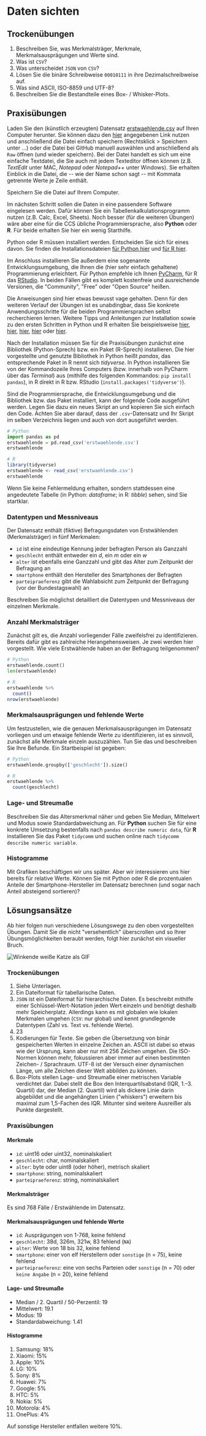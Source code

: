 # Daten sichten

## Trockenübungen

1. Beschreiben Sie, was Merkmalsträger, Merkmale, Merkmalsausprägungen und Werte sind.
1. Was ist `CSV`?
1. Was unterscheidet `JSON` von `CSV`?
1. Lösen Sie die binäre Schreibweise `00010111` in ihre Dezimalschreibweise auf.
1. Was sind ASCII, ISO-8859 und UTF-8?
1. Beschreiben Sie die Bestandteile eines Box- / Whisker-Plots.

## Praxisübungen

Laden Sie den (künstlich erzeugten) Datensatz [erstwaehlende.csv](https://raw.githubusercontent.com/datenfruehstueck/ccs/main/02_Daten-sichten/erstwaehlende.csv) auf Ihren Computer herunter. Sie können dazu den [hier](https://raw.githubusercontent.com/datenfruehstueck/ccs/main/02_Daten-sichten/erstwaehlende.csv) angegebenen Link nutzen und anschließend die Datei einfach speichern (Rechtsklick > Speichern unter ...) oder die Datei bei GitHub manuell auswählen und anschließend als `Raw` öffnen (und wieder speichern). Bei der Datei handelt es sich um eine einfache Textdatei, die Sie auch mit jedem Texteditor öffnen können (z.B. *TextEdit* unter MAC, *Notepad* oder *Notepad++* unter Windows). Sie erhalten Einblick in die Datei, die -- wie der Name schon sagt -- mit Kommata getrennte Werte je Zeile enthält. 

Speichern Sie die Datei auf Ihrem Computer. 

Im nächsten Schritt sollen die Daten in eine passendere Software eingelesen werden. Dafür können Sie ein Tabellenkalkulationsprogramm nutzen (z.B. Calc, Excel, Sheets). Noch besser (für die weiteren Übungen) wäre aber eine für die CCS übliche Programmiersprache, also **Python** oder **R**. Für beide erhalten Sie hier ein wenig Starthilfe. 

Python oder R müssen installiert werden. Entscheiden Sie sich für eines davon. Sie finden die Installationsdateien [für Python hier](https://python.org/) und [für R hier](https://r-project.org/). 

Im Anschluss installieren Sie außerdem eine sogenannte Entwicklungsumgebung, die Ihnen die (hier sehr einfach gehaltene) Programmierung erleichtert. Für Python empfehle ich Ihnen [PyCharm](https://www.jetbrains.com/pycharm/), für R das [RStudio](https://www.rstudio.com/). In beiden Fällen gibt es komplett kostenfreie und ausreichende Versionen, die "Community", "Free" oder "Open Source" heißen.

Die Anweisungen sind hier etwas bewusst vage gehalten. Denn für den weiteren Verlauf der Übungen ist es unabdingbar, dass Sie konkrete Anwendungsschritte für die beiden Programmiersprachen selbst recherchieren lernen. Weitere Tipps und Anleitungen zur Installation sowie zu den ersten Schritten in Python und R erhalten Sie beispielsweise [hier](https://www.youtube.com/watch?v=p6f4oq08z48), [hier](https://bookdown.org/valerie_hase/Github/tutorial-1-installation-und-aufbau-von-r-und-r-studio.html), [hier](https://bookdown.org/joone/ComputationalMethods/firststeps.html), [hier](https://data-flair.training/blogs/install-pandas-on-windows/) oder [hier](https://faculty.washington.edu/otoomet/machinelearning-py/python.html#installing-python).

Nach der Installation müssen Sie für die Praxisübungen zunächst eine Bibliothek (Python-Sprech) bzw. ein Paket (R-Sprech) installieren. Die hier vorgestellte und genutzte Bibliothek in Python heißt *pandas*, das entsprechende Paket in R nennt sich *tidyverse*. In Python installieren Sie von der Kommandozeile Ihres Computers (bzw. innerhalb von PyCharm über das *Terminal*) aus (mithilfe des folgenden Kommandos: `pip install pandas`), in R direkt in R bzw. RStudio (`install.packages('tidyverse')`). 

Sind die Programmiersprache, die Entwicklungsumgebung und die Bibliothek bzw. das Paket installiert, kann der folgende Code ausgeführt werden. Legen Sie dazu ein neues Skript an und kopieren Sie sich einfach den Code. Achten Sie aber darauf, dass der `.csv`-Datensatz und Ihr Skript im selben Verzeichnis liegen und auch von dort ausgeführt werden. 

```python
# Python
import pandas as pd
erstwaehlende = pd.read_csv('erstwaehlende.csv')
erstwaehlende
```

```r
# R
library(tidyverse)
erstwaehlende <- read_csv('erstwaehlende.csv')
erstwaehlende
```

Wenn Sie keine Fehlermeldung erhalten, sondern stattdessen eine angedeutete Tabelle (in Python: *dataframe*; in R: *tibble*) sehen, sind Sie startklar.

### Datentypen und Messniveaus

Der Datensatz enthält (fiktive) Befragungsdaten von Erstwählenden (Merkmalsträger) in fünf Merkmalen:

- `id` ist eine eindeutige Kennung jeder befragten Person als Ganzzahl
- `geschlecht` enthält entweder ein *d*, ein *m* oder ein *w*
- `alter` ist ebenfalls eine Ganzzahl und gibt das Alter zum Zeitpunkt der Befragung an
- `smartphone` enthält den Hersteller des Smartphones der Befragten
- `parteipraeferenz` gibt die Wahlabsicht zum Zeitpunkt der Befragung (vor der Bundestagswahl) an

Beschreiben Sie möglichst detailliert die Datentypen und Messniveaus der einzelnen Merkmale.

### Anzahl Merkmalsträger

Zunächst gilt es, die Anzahl vorliegender Fälle zweifelsfrei zu identifizieren. Bereits dafür gibt es zahlreiche Herangehensweisen. Je zwei werden hier vorgestellt. Wie viele Erstwählende haben an der Befragung teilgenommen?

```python
# Python
erstwaehlende.count()
len(erstwaehlende)
```

```r
# R
erstwaehlende %>%
  count()
nrow(erstwaehlende)
```

### Merkmalsausprägungen und fehlende Werte

Um festzustellen, wie die genauen Merkmalsausprägungen im Datensatz vorliegen und um etwaige fehlende Werte zu identifizieren, ist es sinnvoll, zunächst alle Merkmale einzeln auszuzählen. Tun Sie das und beschreiben Sie Ihre Befunde. Ein Startbeispiel ist gegeben:

```python
# Python
erstwaehlende.groupby(['geschlecht']).size()
```

```r
# R
erstwaehlende %>%
  count(geschlecht)
```

### Lage- und Streumaße

Beschreiben Sie das Altersmerkmal näher und geben Sie Median, Mittelwert und Modus sowie Standardabweichung an. Für **Python** suchen Sie für eine konkrete Umsetzung bestenfalls nach `pandas describe numeric data`, für **R** installieren Sie das Paket `tidycomm` und suchen online nach `tidycomm describe numeric variable`.

### Histogramme

Mit Grafiken beschäftigen wir uns später. Aber wir interessieren uns hier bereits für relative Werte. Können Sie mit Python oder R die prozentualen Anteile der Smartphone-Hersteller im Datensatz berechnen (und sogar nach Anteil absteigend sortieren)?


## Lösungsansätze

Ab hier folgen nun verschiedene Lösungswege zu den oben vorgestellten Übungen. Damit Sie die nicht "versehentlich" überscrollen und so Ihrer Übungsmöglichkeiten beraubt werden, folgt hier zunächst ein visueller Bruch.

![Winkende weiße Katze als GIF](https://media.giphy.com/media/vFKqnCdLPNOKc/giphy.gif)

### Trockenübungen

1. Siehe Unterlagen.
1. Ein Dateiformat für tabellarische Daten.
1. `JSON` ist ein Dateiformat für hierarchische Daten. Es beschreibt mithilfe einer Schlüssel-Wert-Notation jeden Wert einzeln und benötigt deshalb mehr Speicherplatz. Allerdings kann es mit globalen wie lokalen Merkmalen umgehen (`CSV`: nur global) und kennt grundlegende Datentypen (Zahl vs. Text vs. fehlende Werte).
1. 23
1. Kodierungen für Texte. Sie geben die Übersetzung von binär gespeicherten Werten in einzelne Zeichen an. ASCII ist dabei so etwas wie der Ursprung, kann aber nur mit 256 Zeichen umgehen. Die ISO-Normen können mehr, fokussieren aber immer auf einen bestimmten Zeichen- / Sprachraum. UTF-8 ist der Versuch einer dynamischen Länge, um alle Zeichen dieser Welt abbilden zu können. 
1. Box-Plots stellen Lage- und Streumaße einer metrischen Variable verdichtet dar. Dabei stellt die Box den Interquartilsabstand (IQR, 1.–3. Quartil) dar, der Median (2. Quartil) wird als dickere Linie darin abgebildet und die angehängten Linien ("whiskers") erweitern bis maximal zum 1,5-Fachen des IQR. Mitunter sind weitere Ausreißer als Punkte dargestellt.


### Praxisübungen

#### Merkmale

- `id`: uint16 oder uint32, nominalskaliert
- `geschlecht`: char, nominalskaliert
- `alter`: byte oder uint8 (oder höher), metrisch skaliert
- `smartphone`: string, nominalskaliert
- `parteipraeferenz`: string, nominalskaliert

#### Merkmalsträger

Es sind 768 Fälle / Erstwählende im Datensatz.

#### Merkmalsausprägungen und fehlende Werte

- `id`: Ausprägungen von 1-768, keine fehlend
- `geschlecht`: 38d, 326m, 321w, 83 fehlend (`NA`)
- `alter`: Werte von 18 bis 32, keine fehlend
- `smartphone`: einer von elf Herstellern oder `sonstige` (n = 75), keine fehlend
- `parteipraeferenz`: eine von sechs Parteien oder `sonstige` (n = 70) oder `keine Angabe` (n = 20), keine fehlend

#### Lage- und Streumaße

- Median / 2. Quartil / 50-Perzentil: 19
- Mittelwert: 19.1
- Modus: 19
- Standardabweichung: 1.41

#### Histogramme

1. Samsung: 18%
1. Xiaomi: 15%
1. Apple: 10%
1. LG: 10%
1. Sony: 8%
1. Huawei: 7%
1. Google: 5%
1. HTC: 5%
1. Nokia: 5%
1. Motorola: 4%
1. OnePlus: 4%

Auf sonstige Hersteller entfallen weitere 10%.
